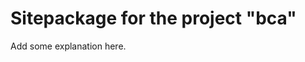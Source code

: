 Sitepackage for the project "bca"
==============================================================

Add some explanation here.
